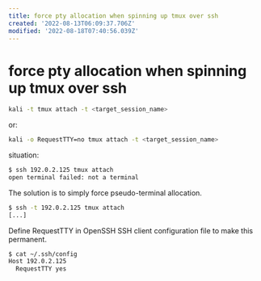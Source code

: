 ```yaml
---
title: force pty allocation when spinning up tmux over ssh
created: '2022-08-13T06:09:37.706Z'
modified: '2022-08-18T07:40:56.039Z'
---
```


# force pty allocation when spinning up tmux over ssh

```bash
kali -t tmux attach -t <target_session_name>
```
or:
```bash
kali -o RequestTTY=no tmux attach -t <target_session_name>
```
situation:

```bash
$ ssh 192.0.2.125 tmux attach
open terminal failed: not a terminal
```

The solution is to simply force pseudo-terminal allocation.

```bash
$ ssh -t 192.0.2.125 tmux attach
[...]
```

Define RequestTTY in OpenSSH SSH client configuration file to make this permanent.

```bash
$ cat ~/.ssh/config
Host 192.0.2.125
  RequestTTY yes
```
